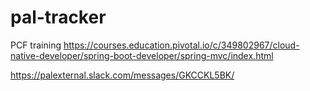 # pal-tracker
PCF training
https://courses.education.pivotal.io/c/349802967/cloud-native-developer/spring-boot-developer/spring-mvc/index.html


https://palexternal.slack.com/messages/GKCCKL5BK/
